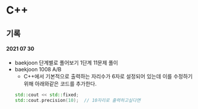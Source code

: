 # C++
## 기록
#### 2021 07 30
  - baekjoon 단계별로 풀어보기 1단계 11문제 풀이
  - baekjoon 1008 A/B
    - C++에서 기본적으로 출력하는 자리수가 6자로 설정되어 있는데 이를 수정하기 위해 아래와같은 코드를 추가한다.
    ```cpp
    std::cout << std::fixed;
    std::cout.precision(10);  // 10자리로 출력하고싶다면 
    ```
 
